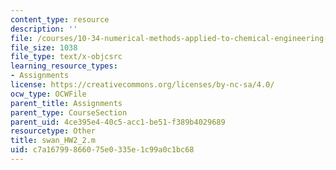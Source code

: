```yaml
---
content_type: resource
description: ''
file: /courses/10-34-numerical-methods-applied-to-chemical-engineering-fall-2015/c7a16799866075e0335e1c99a0c1bc68_swan_HW2_2.m
file_size: 1038
file_type: text/x-objcsrc
learning_resource_types:
- Assignments
license: https://creativecommons.org/licenses/by-nc-sa/4.0/
ocw_type: OCWFile
parent_title: Assignments
parent_type: CourseSection
parent_uid: 4ce395e4-40c5-acc1-be51-f389b4029689
resourcetype: Other
title: swan_HW2_2.m
uid: c7a16799-8660-75e0-335e-1c99a0c1bc68
---
```


